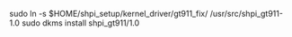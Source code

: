 sudo ln -s $HOME/shpi_setup/kernel_driver/gt911_fix/ /usr/src/shpi_gt911-1.0
sudo dkms install shpi_gt911/1.0
